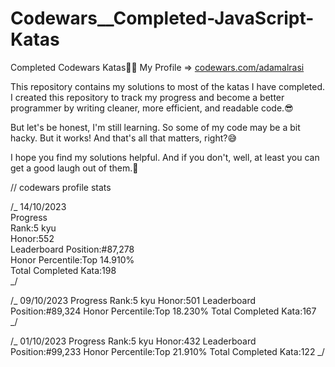 # Codewars\_\_Completed-JavaScript-Katas

Completed Codewars Katas🐱‍👤
My Profile => [codewars.com/adamalrasi](https://www.codewars.com/users/adamalrasi)

This repository contains my solutions to most of the katas I have completed. I created this repository to track my progress and become a better programmer by writing cleaner, more efficient, and readable code.😎

But let's be honest, I'm still learning. So some of my code may be a bit hacky. But it works! And that's all that matters, right?😅

I hope you find my solutions helpful. And if you don't, well, at least you can get a good laugh out of them.🥳

// codewars profile stats

/_ 14/10/2023 <br>
Progress <br>
Rank:5 kyu <br>
Honor:552 <br>
Leaderboard Position:#87,278 <br>
Honor Percentile:Top 14.910% <br>
Total Completed Kata:198 <br>
_/

/_ 09/10/2023
Progress
Rank:5 kyu
Honor:501
Leaderboard Position:#89,324
Honor Percentile:Top 18.230%
Total Completed Kata:167
_/

/_ 01/10/2023
Progress
Rank:5 kyu
Honor:432
Leaderboard Position:#99,233
Honor Percentile:Top 21.910%
Total Completed Kata:122
_/

